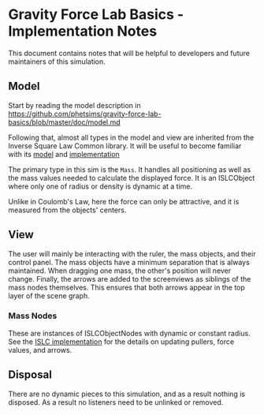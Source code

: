 # Gravity Force Lab Basics - Implementation Notes

This document contains notes that will be helpful to developers and future maintainers of this simulation.

## Model

Start by reading the model description in https://github.com/phetsims/gravity-force-lab-basics/blob/master/doc/model.md

Following that, almost all types in the model and view are inherited from the Inverse Square Law Common library. 
It will be useful to become familiar with its [model](https://github.com/phetsims/inverse-square-law-common/blob/master/doc/model.md) 
and [implementation](https://github.com/phetsims/inverse-square-law-common/blob/master/doc/implementation-notes.md)

The primary type in this sim is the `Mass`. It handles all positioning as well as the mass values needed to calculate the displayed
 force. It is an ISLCObject where only one of radius or density is dynamic at a time.

Unlike in Coulomb's Law, here the force can only be attractive, and it is measured from the objects' centers.

## View

The user will mainly be interacting with the ruler, the mass objects, and their control panel. The mass objects have a minimum 
separation that is always maintained. When dragging one mass, the other's position will never change. Finally, the arrows are
added to the screenviews as siblings of the mass nodes themselves. This ensures that both arrows appear in the top layer of the scene graph.

### Mass Nodes
These are instances of ISLCObjectNodes with dynamic or constant radius. See the [ISLC implementation](https://github.com/phetsims/inverse-square-law-common/blob/master/doc/implementation-notes.md) 
for the details on updating pullers, force values, and arrows.

## Disposal

There are no dynamic pieces to this simulation, and as a result nothing is disposed.
As a result no listeners need to be unlinked or removed.